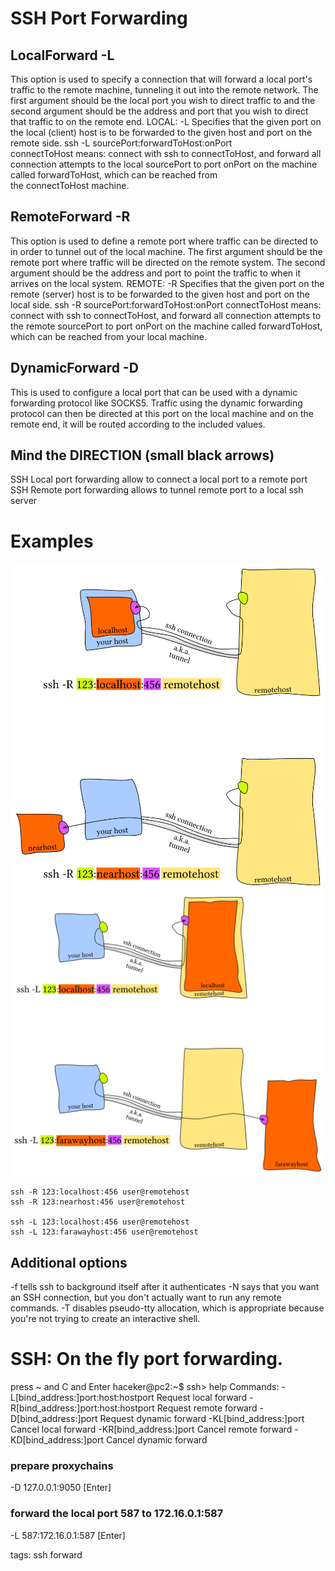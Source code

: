 # SSH Port Forwarding

## LocalForward -L
This option is used to specify a connection that will forward a local port's traffic
to the remote machine, tunneling it out into the remote network. The first argument
should be the local port you wish to direct traffic to and the second argument should
be the address and port that you wish to direct that traffic to on the remote end.
LOCAL: -L Specifies that the given port on the local (client) host is to be forwarded to the given host and port on the remote side.
ssh -L sourcePort:forwardToHost:onPort connectToHost means: connect with ssh to connectToHost, and forward all connection attempts to the local sourcePort to port onPort on the machine called forwardToHost, which can be reached from the connectToHost machine.

## RemoteForward -R
This option is used to define a remote port where traffic can be
directed to in order to tunnel out of the local machine. The first argument should
be the remote port where traffic will be directed on the remote system.
The second argument should be the address and port to point the traffic to when it arrives on the local system.
REMOTE: -R Specifies that the given port on the remote (server) host is to be forwarded to the given host and port on the local side.
ssh -R sourcePort:forwardToHost:onPort connectToHost means: connect with ssh to connectToHost, and forward all connection attempts to the remote sourcePort to port onPort on the machine called forwardToHost, which can be reached from your local machine.


## DynamicForward -D
This is used to configure a local port that can be used with a
dynamic forwarding protocol like SOCKS5. Traffic using the dynamic forwarding protocol
can then be directed at this port on the local machine and on the remote end,
it will be routed according to the included values.

## Mind the DIRECTION (small black arrows)
SSH Local port forwarding allow to connect a local port to a remote port
SSH Remote port forwarding allows to tunnel remote port to a local ssh server

# Examples 
![SSH Forward Example-1](../pictures/ssh_forward1.png)
![SSH Forward Example-2](../pictures/ssh_forward2.png)

```
ssh -R 123:localhost:456 user@remotehost
ssh -R 123:nearhost:456 user@remotehost

ssh -L 123:localhost:456 user@remotehost
ssh -L 123:farawayhost:456 user@remotehost
```
## Additional options
-f tells ssh to background itself after it authenticates
-N says that you want an SSH connection, but you don't actually want to run any remote commands.
-T disables pseudo-tty allocation, which is appropriate because you're not trying to create an interactive shell.

# SSH: On the fly port forwarding.
press ~ and C and Enter
haceker@pc2:~$ 
ssh> help
Commands:
	  -L[bind_address:]port:host:hostport    Request local forward
	  -R[bind_address:]port:host:hostport    Request remote forward
	  -D[bind_address:]port                  Request dynamic forward
	  -KL[bind_address:]port                 Cancel local forward
	  -KR[bind_address:]port                 Cancel remote forward
	  -KD[bind_address:]port                 Cancel dynamic forward


### prepare proxychains
-D 127.0.0.1:9050
[Enter]

### forward the local port 587 to 172.16.0.1:587
-L 587:172.16.0.1:587
[Enter]


tags: ssh forward

